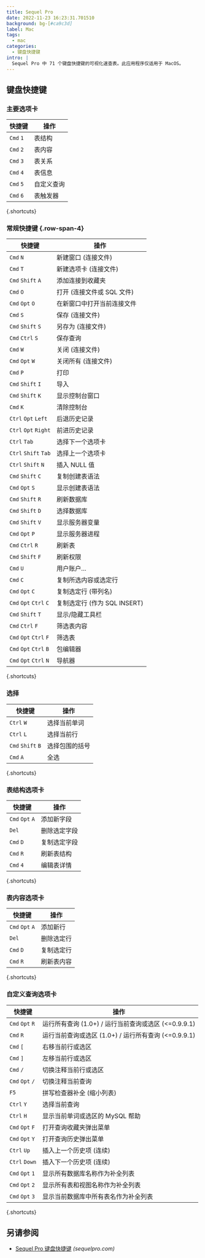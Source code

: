 ```yaml
---
title: Sequel Pro
date: 2022-11-23 16:23:31.701510
background: bg-[#ca9c3d]
label: Mac
tags:
  - mac
categories:
  - 键盘快捷键
intro: |
  Sequel Pro 中 71 个键盘快捷键的可视化速查表。此应用程序仅适用于 MacOS。
---
```


## 键盘快捷键

### 主要选项卡

| 快捷键  | 操作          |
| --------- | --------------- |
| `Cmd` `1` | 表结构 |
| `Cmd` `2` | 表内容   |
| `Cmd` `3` | 表关系 |
| `Cmd` `4` | 表信息      |
| `Cmd` `5` | 自定义查询    |
| `Cmd` `6` | 表触发器  |

{.shortcuts}

### 常规快捷键 {.row-span-4}

| 快捷键               | 操作                                     |
| ---------------------- | ------------------------------------------ |
| `Cmd` `N`              | 新建窗口 (连接文件)               |
| `Cmd` `T`              | 新建选项卡 (连接文件)                  |
| `Cmd` `Shift` `A`      | 添加连接到收藏夹                |
| `Cmd` `O`              | 打开 (连接文件或 SQL 文件)         |
| `Cmd` `Opt` `O`        | 在新窗口中打开当前连接文件 |
| `Cmd` `S`              | 保存 (连接文件)                     |
| `Cmd` `Shift` `S`      | 另存为 (连接文件)                  |
| `Cmd` `Ctrl` `S`       | 保存查询                                 |
| `Cmd` `W`              | 关闭 (连接文件)                    |
| `Cmd` `Opt` `W`        | 关闭所有 (连接文件)                |
| `Cmd` `P`              | 打印                                      |
| `Cmd` `Shift` `I`      | 导入                                     |
| `Cmd` `Shift` `K`      | 显示控制台窗口                        |
| `Cmd` `K`              | 清除控制台                              |
| `Ctrl` `Opt` `Left`    | 后退历史记录                            |
| `Ctrl` `Opt` `Right`   | 前进历史记录                         |
| `Ctrl` `Tab`           | 选择下一个选项卡                            |
| `Ctrl` `Shift` `Tab`   | 选择上一个选项卡                        |
| `Ctrl` `Shift` `N`     | 插入 NULL 值                          |
| `Cmd` `Shift` `C`      | 复制创建表语法                   |
| `Cmd` `Opt` `S`        | 显示创建表语法                   |
| `Cmd` `Shift` `R`      | 刷新数据库                          |
| `Cmd` `Shift` `D`      | 选择数据库                            |
| `Cmd` `Shift` `V`      | 显示服务器变量                      |
| `Cmd` `Opt` `P`        | 显示服务器进程                      |
| `Cmd` `Ctrl` `R`       | 刷新表                             |
| `Cmd` `Shift` `F`      | 刷新权限                           |
| `Cmd` `U`              | 用户账户...                           |
| `Cmd` `C`              | 复制所选内容或选定行          |
| `Cmd` `Opt` `C`        | 复制选定行 (带列名)     |
| `Cmd` `Opt` `Ctrl` `C` | 复制选定行 (作为 SQL INSERT)         |
| `Cmd` `Shift` `T`      | 显示/隐藏工具栏                          |
| `Cmd` `Ctrl` `F`       | 筛选表内容                       |
| `Cmd` `Opt` `Ctrl` `F` | 筛选表                              |
| `Cmd` `Opt` `Ctrl` `B` | 包编辑器                              |
| `Cmd` `Opt` `Ctrl` `N` | 导航器                                  |

{.shortcuts}

### 选择

| 快捷键          | 操作                    |
| ----------------- | ------------------------- |
| `Ctrl` `W`        | 选择当前单词       |
| `Ctrl` `L`        | 选择当前行       |
| `Cmd` `Shift` `B` | 选择包围的括号 |
| `Cmd` `A`         | 全选                |

{.shortcuts}

### 表结构选项卡

| 快捷键        | 操作                   |
| --------------- | ------------------------ |
| `Cmd` `Opt` `A` | 添加新字段          |
| `Del`           | 删除选定字段    |
| `Cmd` `D`       | 复制选定字段 |
| `Cmd` `R`       | 刷新表结构  |
| `Cmd` `4`       | 编辑表详情       |

{.shortcuts}

### 表内容选项卡

| 快捷键        | 操作                 |
| --------------- | ---------------------- |
| `Cmd` `Opt` `A` | 添加新行          |
| `Del`           | 删除选定行 |
| `Cmd` `D`       | 复制选定行 |
| `Cmd` `R`       | 刷新表内容 |

{.shortcuts}

### 自定义查询选项卡

| 快捷键        | 操作                                                              |
| --------------- | ------------------------------------------------------------------- |
| `Cmd` `Opt` `R` | 运行所有查询 (1.0+) / 运行当前查询或选区 (<=0.9.9.1) |
| `Cmd` `R`       | 运行当前查询或选区 (1.0+) / 运行所有查询 (<=0.9.9.1) |
| `Cmd` `[`       | 右移当前行或选区                                  |
| `Cmd` `]`       | 左移当前行或选区                                   |
| `Cmd` `/`       | 切换注释当前行或选区                                    |
| `Cmd` `Opt` `/` | 切换注释当前查询                                        |
| `F5`            | 拼写检查器补全 (缩小列表)                         |
| `Ctrl` `Y`      | 选择当前查询                                                |
| `Ctrl` `H`      | 显示当前单词或选区的 MySQL 帮助                       |
| `Cmd` `Opt` `F` | 打开查询收藏夹弹出菜单                                     |
| `Cmd` `Opt` `Y` | 打开查询历史弹出菜单                                       |
| `Ctrl` `Up`     | 插入上一个历史项 (连续)                         |
| `Ctrl` `Down`   | 插入下一个历史项 (连续)                             |
| `Cmd` `Opt` `1` | 显示所有数据库名称作为补全列表                          |
| `Cmd` `Opt` `2` | 显示所有表和视图名称作为补全列表                    |
| `Cmd` `Opt` `3` | 显示当前数据库中所有表名作为补全列表       |

{.shortcuts}

## 另请参阅

- [Sequel Pro 键盘快捷键](https://sequelpro.com/docs/get-started/keyboard-shortcuts) _(sequelpro.com)_
